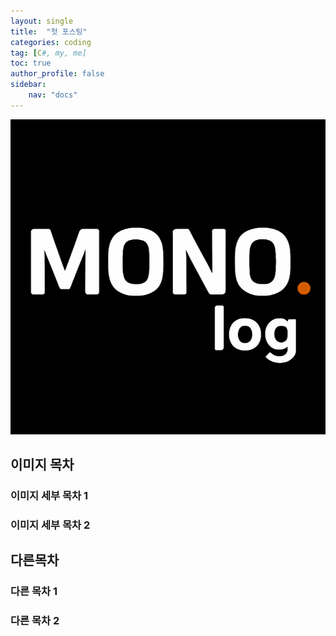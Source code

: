 ```yaml
---
layout: single
title:  "첫 포스팅"
categories: coding
tag: [C#, my, me]
toc: true
author_profile: false
sidebar:
    nav: "docs"
---
```


![MonoLog](../images/2025-06-30-first/MonoLog.png)

## 이미지 목차

### 이미지 세부 목차 1

### 이미지 세부 목차 2

## 다른목차

### 다른 목차 1

### 다른 목차 2





